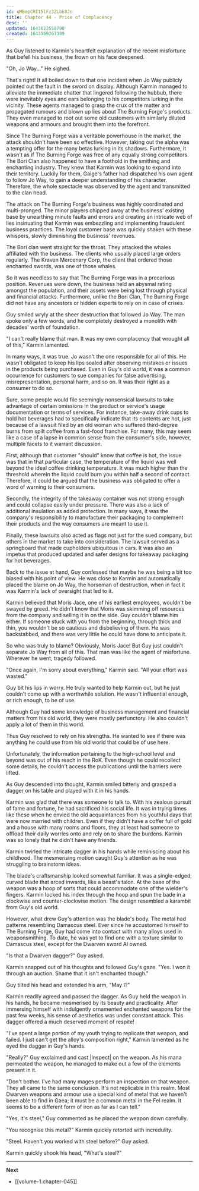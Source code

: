 ```yaml
---
id: qMBepCRI15lFz3ZLbk8Jn
title: Chapter 44 - Price of Complacency
desc: ''
updated: 1643622558790
created: 1643569267309
---
```


As Guy listened to Karmin's heartfelt explanation of the recent misfortune that befell his business, the frown on his face deepened. 

"Oh, Jo Way..." He sighed.

That's right! It all boiled down to that one incident when Jo Way publicly pointed out the fault in the sword on display. Although Karmin managed to alleviate the immediate chatter that lingered following the hubbub, there were inevitably eyes and ears belonging to his competitors lurking in the vicinity. These agents managed to grasp the crux of the matter and propagated rumours and blown up lies about The Burning Forge's products. They even managed to root out some old customers with similarly diluted weapons and armours and brought them into the forefront.

Since The Burning Forge was a veritable powerhouse in the market, the attack shouldn't have been so effective. However, taking out the alpha was a tempting offer for the many betas lurking in its shadows. Furthermore, it wasn't as if The Burning Forge was free of any equally strong competitors. The Bori Clan also happened to have a foothold in the smithing and enchanting industry. They knew that Karmin was looking to expand into their territory. Luckily for them, Gaige's father had dispatched his own agent to follow Jo Way, to gain a deeper understanding of his character. Therefore, the whole spectacle was observed by the agent and transmitted to the clan head.

The attack on The Burning Forge's business was highly coordinated and multi-pronged. The minor players chipped away at the business' existing base by unearthing minute faults and errors and creating an intricate web of lies insinuating that Karmin was embezzling and implementing fraudulent business practices. The loyal customer base was quickly shaken with these whispers, slowly diminishing the business' revenues.

The Bori clan went straight for the throat. They attacked the whales affiliated with the business. The clients who usually placed large orders regularly. The Kraven Mercenary Corp, the client that ordered those enchanted swords, was one of those whales.

So it was needless to say that The Burning Forge was in a precarious position. Revenues were down, the business held an abysmal rating amongst the population, and their assets were being lost through physical and financial attacks. Furthermore, unlike the Bori Clan, The Burning Forge did not have any ancestors or hidden experts to rely on in case of crises.

Guy smiled wryly at the sheer destruction that followed Jo Way. The man spoke only a few words, and he completely destroyed a monolith with decades' worth of foundation.

"I can't really blame that man. It was my own complacency that wrought all of this," Karmin lamented.

In many ways, it was true. Jo wasn't the one responsible for all of this. He wasn't obligated to keep his lips sealed after observing mistakes or issues in the products being purchased. Even in Guy's old world, it was a common occurrence for customers to sue companies for false advertising, misrepresentation, personal harm, and so on. It was their right as a consumer to do so.

Sure, some people would file seemingly nonsensical lawsuits to take advantage of certain omissions in the product or service's usage documentation or terms of services. For instance, take-away drink cups to hold hot beverages had to specifically indicate that its contents are hot, just because of a lawsuit filed by an old woman who suffered third-degree burns from spilt coffee from a fast-food franchise. For many, this may seem like a case of a lapse in common sense from the consumer's side, however, multiple facets to it warrant discussion.

First, although that customer "should" know that coffee is hot, the issue was that in that particular case, the temperature of the liquid was well beyond the ideal coffee drinking temperature. It was much higher than the threshold wherein the liquid could burn you within half a second of contact. Therefore, it could be argued that the business was obligated to offer a word of warning to their consumers.

Secondly, the integrity of the takeaway container was not strong enough and could collapse easily under pressure. There was also a lack of additional insulation as added protection. In many ways, it was the company's responsibility to manufacture their packaging to complement their products and the way consumers are meant to use it.

Finally, these lawsuits also acted as flags not just for the sued company, but others in the market to take into consideration. The lawsuit served as a springboard that made cupholders ubiquitous in cars. It was also an impetus that produced updated and safer designs for takeaway packaging for hot beverages.

Back to the issue at hand, Guy confessed that maybe he was being a bit too biased with his point of view. He was close to Karmin and automatically placed the blame on Jo Way, the horseman of destruction, when in fact it was Karmin's lack of oversight that led to it.

Karmin believed that Moris Jace, one of his earliest employees, wouldn't be swayed by greed. He didn't know that Moris was skimming off resources from the company and selling it in on the side. Guy couldn't blame him either. If someone stuck with you from the beginning, through thick and thin, you wouldn't be so cautious and disbelieving of them. He was backstabbed, and there was very little he could have done to anticipate it.

So who was truly to blame? Obviously, Moris Jace! But Guy just couldn't separate Jo Way from all of this. That man was like the agent of misfortune. Wherever he went, tragedy followed. 

"Once again, I'm sorry about everything," Karmin said. "All your effort was wasted."

Guy bit his lips in worry. He truly wanted to help Karmin out, but he just couldn't come up with a worthwhile solution. He wasn't influential enough, or rich enough, to be of use.

Although Guy had some knowledge of business management and financial matters from his old world, they were mostly perfunctory. He also couldn't apply a lot of them in this world.

Thus Guy resolved to rely on his strengths. He wanted to see if there was anything he could use from his old world that could be of use here.

Unfortunately, the information pertaining to the high-school level and beyond was out of his reach in the RoK. Even though he could recollect some details, he couldn't access the publications until the barriers were lifted.

As Guy descended into thought, Karmin smiled bitterly and grasped a dagger on his table and played with it in his hands.

Karmin was glad that there was someone to talk to. With his zealous pursuit of fame and fortune, he had sacrificed his social life. It was in trying times like these when he envied the old acquaintances from his youthful days that were now married with children. Even if they didn't have a coffer full of gold and a house with many rooms and floors, they at least had someone to offload their daily worries onto and rely on to share the burdens. Karmin was so lonely that he didn't have any friends.

Karmin twirled the intricate dagger in his hands while reminiscing about his childhood. The mesmerising motion caught Guy's attention as he was struggling to brainstorm ideas.

The blade's craftsmanship looked somewhat familiar. It was a single-edged, curved blade that arced inwards, like a beast's talon. At the base of the weapon was a hoop of sorts that could accommodate one of the wielder's fingers. Karmin locked his index through the hoop and spun the bade in a clockwise and counter-clockwise motion. The design resembled a karambit from Guy's old world.

However, what drew Guy's attention was the blade's body. The metal had patterns resembling Damascus steel. Ever since he accustomed himself to The Burning Forge, Guy had come into contact with many alloys used in weaponsmithing. To date, he was yet to find one with a texture similar to Damascus steel, except for the Dwarven sword Al owned.

"Is that a Dwarven dagger?" Guy asked.

Karmin snapped out of his thoughts and followed Guy's gaze. "Yes. I won it through an auction. Shame that it isn't enchanted though."

Guy tilted his head and extended his arm, "May I?"

Karmin readily agreed and passed the dagger. As Guy held the weapon in his hands, he became mesmerised by its beauty and practicality. After immersing himself with indulgently ornamented enchanted weapons for the past few weeks, his sense of aesthetics was under constant attack. This dagger offered a much deserved moment of respite!

"I've spent a large portion of my youth trying to replicate that weapon, and failed. I just can't get the alloy's composition right," Karmin lamented as he eyed the dagger in Guy's hands.

"Really?" Guy exclaimed and cast |Inspect| on the weapon. As his mana permeated the weapon, he managed to make out a few of the elements present in it.

"Don't bother. I've had many mages perform an inspection on that weapon. They all came to the same conclusion. It's not replicable in this realm. Most Dwarven weapons and armour use a special kind of metal that we haven't been able to find in Gaea; it must be a common metal in the Fel realm. It seems to be a different form of iron as far as I can tell."

"Yes, it's steel," Guy commented as he placed the weapon down carefully.

"You recognise this metal?" Karmin quickly retorted with incredulity.

"Steel. Haven't you worked with steel before?" Guy asked.

Karmin quickly shook his head, "What's steel?"

____

**Next**
* [[volume-1.chapter-045]]